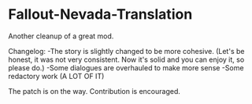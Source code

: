 # Fallout-Nevada-Translation
Another cleanup of a great mod.

Changelog:
-The story is slightly changed to be more cohesive. (Let's be honest, it was not very consistent. Now it's solid and you can enjoy it, so please do.)
-Some dialogues are overhauled to make more sense
-Some redactory work (A LOT OF IT)

The patch is on the way.
Contribution is encouraged.
